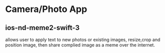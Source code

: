 # Camera/Photo App

## ios-nd-meme2-swift-3

allows user to apply text to new photos or existing images, resize,crop and position image, then share complied image as a meme over the internet.
